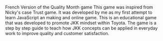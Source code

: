 French Version of the Quality Month game 
This game was inspired from Nicky's case Trust game. It was developed by me as my first attempt to learn JavaScript an making and online game.
This is an educational game that was developed to promote JKK mindset within Toyota. The game is a step by step guide to teach how JKK concepts can be applied in everyday work to improve quality and customer satisfaction.



